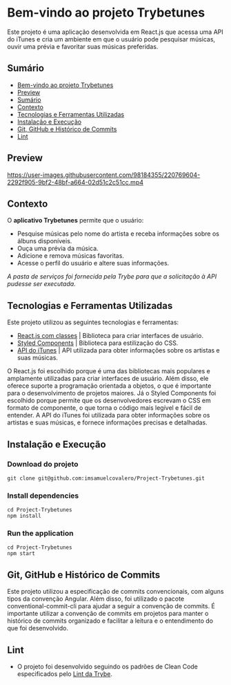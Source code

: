 # Bem-vindo ao projeto Trybetunes

Este projeto é uma aplicação desenvolvida em React.js que acessa uma API do iTunes e cria um ambiente em que o usuário pode pesquisar músicas, ouvir uma prévia e favoritar suas músicas preferidas.

## Sumário
- [Bem-vindo ao projeto Trybetunes](#bem-vindo-ao-projeto-trybetunes)
- [Preview](#preview)
- [Sumário](#sumário)
- [Contexto](#contexto)
- [Tecnologias e Ferramentas Utilizadas](#tecnologias-e-ferramentas-utilizadas)
- [Instalação e Execução](#instalação-e-execução)
- [Git, GitHub e Histórico de Commits](#git-github-e-histórico-de-commits)
- [Lint](#lint)

## Preview

https://user-images.githubusercontent.com/98184355/220769604-2292f905-9bf2-48bf-a664-02d51c2c51cc.mp4

## Contexto
O __aplicativo Trybetunes__ permite que o usuário:
 - Pesquise músicas pelo nome do artista e receba informações sobre os álbuns disponíveis.
 - Ouça uma prévia da música.
 - Adicione e remova músicas favoritas.
 - Acesse o perfil do usuário e altere suas informações.

*A pasta de serviços foi fornecida pela Trybe para que a solicitação à API pudesse ser executada*.

## Tecnologias e Ferramentas Utilizadas
Este projeto utilizou as seguintes tecnologias e ferramentas:
  - [React.js com classes](https://reactjs.org/docs/getting-started.html) | Biblioteca para criar interfaces de usuário.
  - [Styled Components](https://styled-components.com/) | Biblioteca para estilização do CSS.
  - [API do iTunes](https://developer.apple.com/library/archive/documentation/AudioVideo/Conceptual/iTuneSearchAPI/index.html#//apple_ref/doc/uid/TP40017632-CH3-SW1) | API utilizada para obter informações sobre os artistas e suas músicas.

  O React.js foi escolhido porque é uma das bibliotecas mais populares e amplamente utilizadas para criar interfaces de usuário. Além disso, ele oferece suporte a programação orientada a objetos, o que é importante para o desenvolvimento de projetos maiores. Já o Styled Components foi escolhido porque permite que os desenvolvedores escrevam o CSS em formato de componente, o que torna o código mais legível e fácil de entender. A API do iTunes foi utilizada para obter informações sobre os artistas e suas músicas, e fornece informações precisas e detalhadas.

## Instalação e Execução
### Download do projeto
```
git clone git@github.com:imsamuelcovalero/Project-Trybetunes.git
```
### Install dependencies
```
cd Project-Trybetunes
npm install
```
### Run the application
```
cd Project-Trybetunes
npm start
```

## Git, GitHub e Histórico de Commits
Este projeto utilizou a especificação de commits convencionais, com alguns tipos da convenção Angular. Além disso, foi utilizado o pacote conventional-commit-cli para ajudar a seguir a convenção de commits. É importante utilizar a convenção de commits em projetos para manter o histórico de commits organizado e facilitar a leitura e o entendimento do que foi desenvolvido.

## Lint
- O projeto foi desenvolvido seguindo os padrões de Clean Code especificados pelo [Lint da Trybe](https://github.com/betrybe/eslint-config-trybe).
